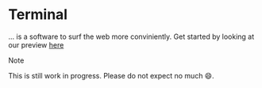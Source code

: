# Terminal

... is a software to surf the web more conviniently. Get started by looking at our preview [here](https://terminal-center.github.io/terminal/)

> [!NOTE]
> This is still work in progress. Please do not expect no much 😄.
